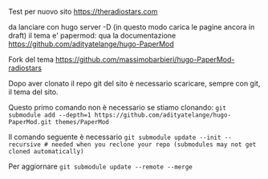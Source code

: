 Test per nuovo sito https://theradiostars.com

da lanciare con 
hugo server -D
(in questo modo carica le pagine ancora in draft)
il tema e' papermod: qua la documentazione
https://github.com/adityatelange/hugo-PaperMod

Fork del tema
https://github.com/massimobarbieri/hugo-PaperMod-radiostars

Dopo aver clonato il repo git del sito è necessario scaricare, sempre con git, il tema del sito.

Questo primo comando non è necessario se stiamo clonando:
`git submodule add --depth=1 https://github.com/adityatelange/hugo-PaperMod.git themes/PaperMod`

Il comando seguente è necessario
`git submodule update --init --recursive # needed when you reclone your repo (submodules may not get cloned automatically)`

Per aggiornare
`git submodule update --remote --merge`
